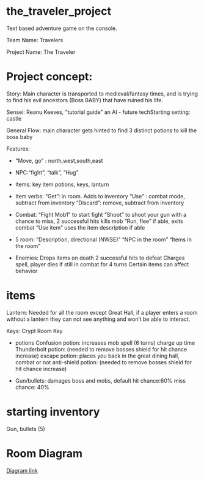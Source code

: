 # the_traveler_project
Text based adventure game on the console.

Team Name: Travelers

Project Name: The Traveler 

# Project concept:
Story: Main character is transported to medieval/fantasy times, and is trying to find his evil ancestors (Boss BABY) that have ruined his life.

Sensei: Reanu Keeves, “tutorial guide” an AI - future techStarting setting: castle

General Flow: main character gets hinted to find 3 distinct potions to kill the boss baby

Features:
- “Move, go” : north,west,south,east
- NPC:“fight”, “talk”, “Hug”
- Items: key item potions, keys, lanturn
- Item verbs: “Get”: in room. Adds to inventory
“Use” : combat mode, subtract from inventory
“Discard”: remove, subtract from inventory
- Combat:
“Fight Mob1” to start fight
“Shoot” to shoot your gun with a chance to miss, 2 successful hits kills mob
“Run, flee” if able, exits combat
“Use item” uses the item description if able

- 5 room:
“Description, directional (NWSE)”
“NPC in the room”
“Items in the room”

- Enemies:
Drops items on death
2 successful hits to defeat
Charges spell, player dies if still in combat for 4 turns
Certain items can affect behavior

# items
Lantern: Needed for all the room except Great Hall, if a player enters a room without a lantern they can not see anything and won’t be able to interact.

Keys: Crypt Room Key

- potions
Confusion potion: increases mob spell (6 turns) charge up time
Thunderbolt potion: (needed to remove bosses shield for hit chance increase)
escape potion: places you back in the great dining hall, combat or not
anti-shield potion: (needed to remove bosses shield for hit chance increase)

- Gun/bullets: damages boss and mobs, default hit chance:60% miss chance: 40%

# starting inventory
Gun, bullets (5)

# Room Diagram
[Diagram link](https://docs.google.com/drawings/d/1_ybfLzBiHIwmHWU_Nan2W2k6W9mNbvIVSj6Cn-EH_Fg/edit)